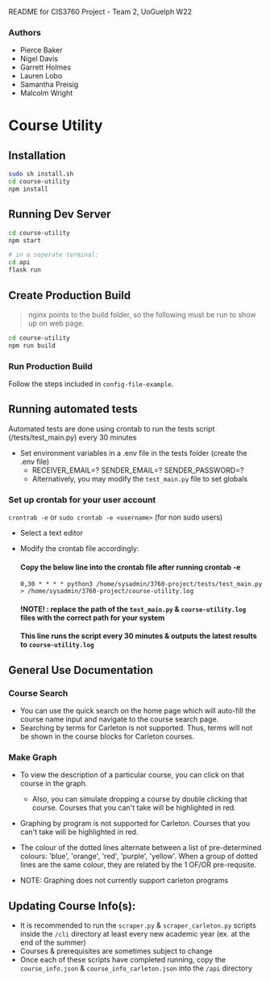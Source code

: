 README for CIS3760 Project - Team 2, UoGuelph W22

### Authors
- Pierce Baker
- Nigel Davis
- Garrett Holmes
- Lauren Lobo
- Samantha Preisig
- Malcolm Wright

# Course Utility

## Installation

```bash
sudo sh install.sh
cd course-utility
npm install
```

## Running Dev Server

```bash
cd course-utility
npm start

# in a seperate terminal:
cd api
flask run
```

## Create Production Build

> nginx points to the build folder, so the following must be run to show up on web page.

```bash
cd course-utility
npm run build
```

### Run Production Build

Follow the steps included in `config-file-example`.


## Running automated tests

Automated tests are done using crontab to run the tests script (/tests/test_main.py) every 30 minutes

 - Set environment variables in a .env file in the tests folder (create the .env file)
   -  RECEIVER_EMAIL=?
      SENDER_EMAIL=?
      SENDER_PASSWORD=?
   - Alternatively, you may modify the `test_main.py` file to set globals

### Set up crontab for your user account

`crontrab -e` 
or
`sudo crontab -e <username>` (for non sudo users)

 - Select a text editor
 - Modify the crontab file accordingly:

    #### Copy the below line into the crontab file after running crontab -e 

    `0,30 * * * * python3 /home/sysadmin/3760-project/tests/test_main.py > /home/sysadmin/3760-project/course-utility.log`

    #### !NOTE! : replace the path of the `test_main.py` & `course-utility.log` files with the correct path for your system
    #### This line runs the script every 30 minutes & outputs the latest results to `course-utility.log`

## General Use Documentation

### Course Search
- You can use the quick search on the home page which will auto-fill the course name input and navigate to the course search page.
- Searching by terms for Carleton is not supported. Thus, terms will not be shown in the course blocks for Carleton courses.

### Make Graph
- To view the description of a particular course, you can click on that course in the graph.
  - Also, you can simulate dropping a course by double clicking that course. Courses that you can't take will be highlighted in red.
- Graphing by program is not supported for Carleton. Courses that you can't take will be highlighted in red.
- The colour of the dotted lines alternate between a list of pre-determined colours: 'blue', 'orange', 'red', 'purple', 'yellow'. When a group of dotted lines are the same colour, they are related by the 1 OF/OR pre-requsite.

- NOTE: Graphing does not currently support carleton programs

## Updating Course Info(s):
   - It is recommended to run the `scraper.py` & `scraper_carleton.py` scripts inside the `/cli` directory at least every new academic year (ex. at the end of the summer)
   - Courses & prerequisites are sometimes subject to change
   - Once each of these scripts have completed running, copy the `course_info.json` & `course_info_carleton.json` into the `/api` directory